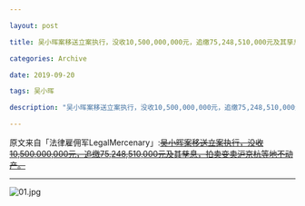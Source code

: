 ```yaml
---

layout: post

title: 吴小晖案移送立案执行，没收10,500,000,000元，追缴75,248,510,000元及其孳息，拍卖变卖沪京杭等地不动产

categories: Archive

date: 2019-09-20

tags: 吴小晖

description: "吴小晖案移送立案执行，没收10,500,000,000元，追缴75,248,510,000元及其孳息，拍卖变卖沪京杭等地不动产"

---
```


原文来自「法律雇佣军LegalMercenary」:~~[吴小晖案移送立案执行，没收10,500,000,000元，追缴75,248,510,000元及其孳息，拍卖变卖沪京杭等地不动产。](https://archive.fo/PYogo#selection-31.1-31.20)~~

---

![01.jpg](https://i.loli.net/2019/09/22/DMlcIhCfmovYTZz.jpg)

